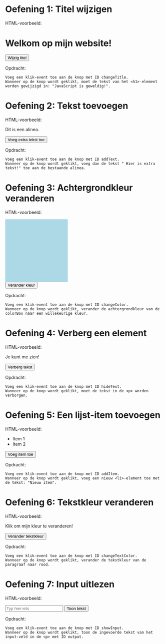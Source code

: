 # Oefening 1: Titel wijzigen

HTML-voorbeeld:

<h1 id="title">Welkom op mijn website!</h1>
<button id="changeTitle">Wijzig titel</button>

Opdracht:

    Voeg een klik-event toe aan de knop met ID changeTitle.
    Wanneer op de knop wordt geklikt, moet de tekst van het <h1>-element worden gewijzigd in: "JavaScript is geweldig!".

# Oefening 2: Tekst toevoegen

HTML-voorbeeld:

<p id="paragraph">Dit is een alinea.</p>
<button id="addText">Voeg extra tekst toe</button>

Opdracht:

    Voeg een klik-event toe aan de knop met ID addText.
    Wanneer op de knop wordt geklikt, voeg dan de tekst " Hier is extra tekst!" toe aan de bestaande alinea.

# Oefening 3: Achtergrondkleur veranderen

HTML-voorbeeld:

<div id="colorBox" style="width: 200px; height: 200px; background-color: lightblue;"></div>
<button id="changeColor">Verander kleur</button>

Opdracht:

    Voeg een klik-event toe aan de knop met ID changeColor.
    Wanneer op de knop wordt geklikt, verander de achtergrondkleur van de colorBox naar een willekeurige kleur.

# Oefening 4: Verberg een element

HTML-voorbeeld:

<p id="text">Je kunt me zien!</p>
<button id="hideText">Verberg tekst</button>

Opdracht:

    Voeg een klik-event toe aan de knop met ID hideText.
    Wanneer op de knop wordt geklikt, moet de tekst in de <p> worden verborgen.

# Oefening 5: Een lijst-item toevoegen

HTML-voorbeeld:

<ul id="itemList">
    <li>Item 1</li>
    <li>Item 2</li>
</ul>
<button id="addItem">Voeg item toe</button>

Opdracht:

    Voeg een klik-event toe aan de knop met ID addItem.
    Wanneer op de knop wordt geklikt, voeg een nieuw <li>-element toe met de tekst: "Nieuw item".

# Oefening 6: Tekstkleur veranderen

HTML-voorbeeld:

<p id="coloredText">Klik om mijn kleur te veranderen!</p>
<button id="changeTextColor">Verander tekstkleur</button>

Opdracht:

    Voeg een klik-event toe aan de knop met ID changeTextColor.
    Wanneer op de knop wordt geklikt, verander de tekstkleur van de paragraaf naar rood.

# Oefening 7: Input uitlezen

HTML-voorbeeld:

<input type="text" id="userInput" placeholder="Typ hier iets">
<button id="showInput">Toon tekst</button>
<p id="output"></p>

Opdracht:

    Voeg een klik-event toe aan de knop met ID showInput.
    Wanneer op de knop wordt geklikt, toon de ingevoerde tekst van het input-veld in de <p> met ID output.

